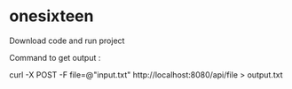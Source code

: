 # onesixteen

Download code and run project

Command to get output :

curl -X POST  -F file=@"input.txt" http://localhost:8080/api/file > output.txt
